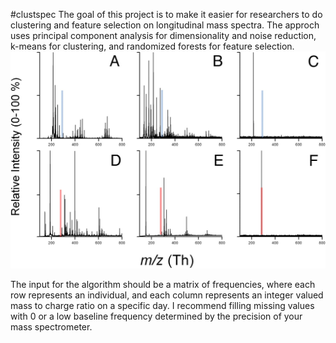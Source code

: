 #clustspec
The goal of this project is to make it easier for researchers to do clustering and feature selection on longitudinal mass spectra.  The approch uses principal component analysis for dimensionality and noise reduction, k-means for clustering, and randomized forests for feature selection.
![Mass spec from pnas.org](massspeclarge.jpg)

The input for the algorithm should be a matrix of frequencies, where each row represents an individual, and each column represents an integer valued mass to charge ratio on a specific day.  I recommend filling missing values with 0 or a low baseline frequency determined by the precision of your mass spectrometer.
